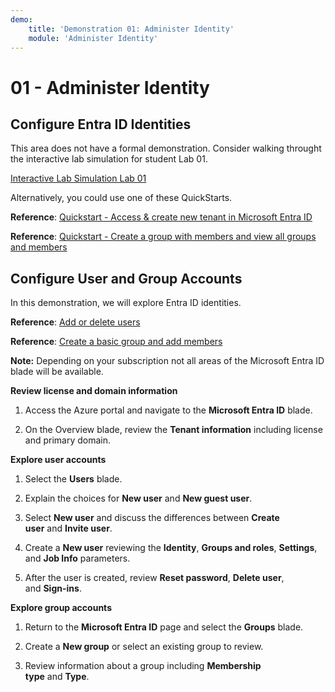 ```yaml
---
demo:
    title: 'Demonstration 01: Administer Identity'
    module: 'Administer Identity'
---
```


# 01 - Administer Identity

## Configure Entra ID Identities

This area does not have a formal demonstration. Consider walking throught the interactive lab simulation for student Lab 01. 

[Interactive Lab Simulation Lab 01](https://mslabs.cloudguides.com/guides/AZ-104%20Exam%20Guide%20-%20Microsoft%20Azure%20Administrator%20Exercise%201)

Alternatively, you could use one of these QuickStarts. 

**Reference**: [Quickstart - Access & create new tenant in Microsoft Entra ID](https://docs.microsoft.com/azure/active-directory/fundamentals/active-directory-access-create-new-tenant)

**Reference**: [Quickstart - Create a group with members and view all groups and members](https://docs.microsoft.com/azure/active-directory/fundamentals/active-directory-groups-view-azure-portal)

## Configure User and Group Accounts

In this demonstration, we will explore Entra ID identities.

**Reference**: [Add or delete users](https://docs.microsoft.com/azure/active-directory/fundamentals/add-users-azure-active-directory)

**Reference**: [Create a basic group and add members](https://docs.microsoft.com/azure/active-directory/fundamentals/active-directory-groups-create-azure-portal#create-a-basic-group-and-add-members)

**Note:** Depending on your subscription not all areas of the Microsoft Entra ID blade will be available. 

**Review license and domain information**

1.  Access the Azure portal and navigate to the **Microsoft Entra ID** blade.

2.  On the Overview blade, review the **Tenant information** including license and primary domain.

**Explore user accounts**

1.  Select the **Users** blade.

2.  Explain the choices for **New user** and **New guest user**.

3.  Select **New user** and discuss the differences between **Create
    user** and **Invite user**.

4.  Create a **New user** reviewing the **Identity**, **Groups and
    roles**, **Settings**, and **Job Info** parameters.

5.  After the user is created, review **Reset password**, **Delete
    user**, and **Sign-ins**.

**Explore group accounts**

1.  Return to the **Microsoft Entra ID** page and select
    the **Groups** blade.

2.  Create a **New group** or select an existing group to review.

3.  Review information about a group including **Membership
    type** and **Type**.
